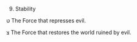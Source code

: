 9. Stability

ט
The Force that represses evil.

צ
The Force that restores the world ruined by evil.
